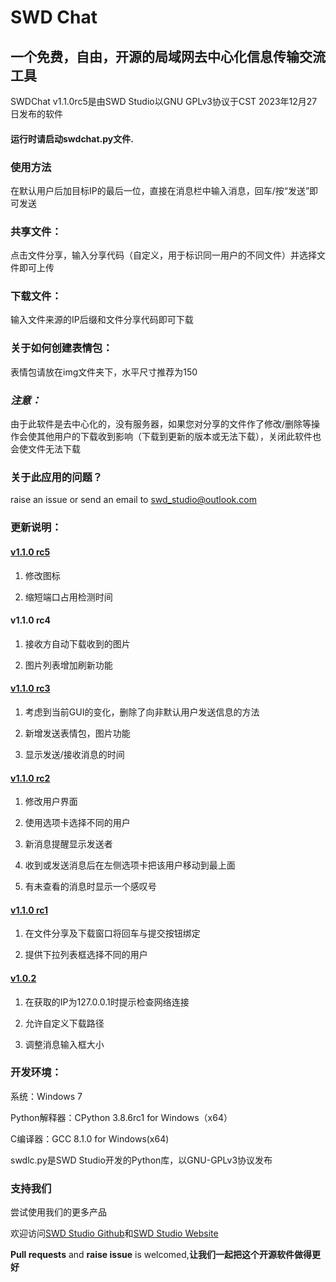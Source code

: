 # SWD Chat
## 一个免费，自由，开源的局域网去中心化信息传输交流工具

SWDChat v1.1.0rc5是由SWD Studio以GNU GPLv3协议于CST 2023年12月27日发布的软件

#### 运行时请启动swdchat.py文件.

### 使用方法
在默认用户后加目标IP的最后一位，直接在消息栏中输入消息，回车/按“发送”即可发送

### 共享文件：

点击文件分享，输入分享代码（自定义，用于标识同一用户的不同文件）并选择文件即可上传

### 下载文件：

输入文件来源的IP后缀和文件分享代码即可下载

### 关于如何创建表情包：

表情包请放在img文件夹下，水平尺寸推荐为150

### _注意：_

由于此软件是去中心化的，没有服务器，如果您对分享的文件作了修改/删除等操作会使其他用户的下载收到影响（下载到更新的版本或无法下载），关闭此软件也会使文件无法下载

### 关于此应用的问题？

raise an issue or send an email to <swd_studio@outlook.com>

### 更新说明：
####  [v1.1.0 rc5](https://github.com/swdstudio/swdchat/releases/tag/v1.1.0rc5 "前往")
1. 修改图标
  
2. 缩短端口占用检测时间
   
#### v1.1.0 rc4

1. 接收方自动下载收到的图片

2. 图片列表增加刷新功能

#### [v1.1.0 rc3](https://github.com/swdstudio/swdchat/releases/tag/v1.1.0rc3 "前往")

1. 考虑到当前GUI的变化，删除了向非默认用户发送信息的方法

2. 新增发送表情包，图片功能

3. 显示发送/接收消息的时间

#### [v1.1.0 rc2](https://github.com/swdstudio/swdchat/releases/tag/v1.1.0rc2 "前往")

1. 修改用户界面

2. 使用选项卡选择不同的用户

3. 新消息提醒显示发送者

4. 收到或发送消息后在左侧选项卡把该用户移动到最上面

5. 有未查看的消息时显示一个感叹号

#### [v1.1.0 rc1](https://github.com/swdstudio/swdchat/releases/tag/v1.1.0rc1 "前往")

1. 在文件分享及下载窗口将回车与提交按钮绑定

2. 提供下拉列表框选择不同的用户

#### [v1.0.2](https://github.com/swdstudio/swdchat/releases/tag/1.0.2 "前往")

1. 在获取的IP为127.0.0.1时提示检查网络连接

2. 允许自定义下载路径

3. 调整消息输入框大小

### 开发环境：
系统：Windows 7

Python解释器：CPython 3.8.6rc1 for Windows（x64）

C编译器：GCC 8.1.0 for Windows(x64)

swdlc.py是SWD Studio开发的Python库，以GNU-GPLv3协议发布

### 支持我们
尝试使用我们的更多产品

欢迎访问[SWD Studio Github](https://github.com/swdstudio "访问我们的github")和[SWD Studio Website](http://swd-go.ysepan.com "访问我们的国内下载站")

**Pull requests** and **raise issue** is welcomed,**让我们一起把这个开源软件做得更好**
